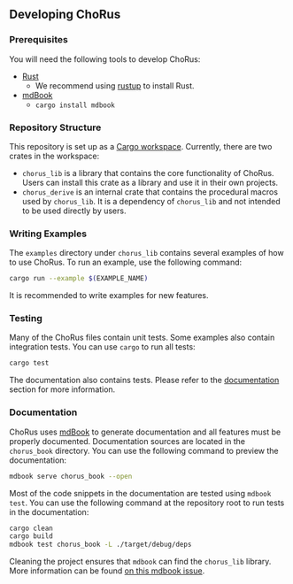 ## Developing ChoRus

### Prerequisites

You will need the following tools to develop ChoRus:

- [Rust](https://www.rust-lang.org/tools/install)
  - We recommend using [rustup](https://rustup.rs/) to install Rust.
- [mdBook](https://rust-lang.github.io/mdBook/)
  - `cargo install mdbook`

### Repository Structure

This repository is set up as a [Cargo workspace](https://doc.rust-lang.org/book/ch14-03-cargo-workspaces.html). Currently, there are two crates in the workspace:

- `chorus_lib` is a library that contains the core functionality of ChoRus. Users can install this crate as a library and use it in their own projects.
- `chorus_derive` is an internal crate that contains the procedural macros used by `chorus_lib`. It is a dependency of `chorus_lib` and not intended to be used directly by users.

### Writing Examples

The `examples` directory under `chorus_lib` contains several examples of how to use ChoRus. To run an example, use the following command:

```bash
cargo run --example $(EXAMPLE_NAME)
```

It is recommended to write examples for new features.

### Testing

Many of the ChoRus files contain unit tests. Some examples also contain integration tests. You can use `cargo` to run all tests:

```bash
cargo test
```

The documentation also contains tests. Please refer to the [documentation](#documentation) section for more information.

### Documentation

ChoRus uses [mdBook](https://rust-lang.github.io/mdBook/) to generate documentation and all features must be properly documented. Documentation sources are located in the `chorus_book` directory. You can use the following command to preview the documentation:

```bash
mdbook serve chorus_book --open
```

Most of the code snippets in the documentation are tested using `mdbook test`. You can use the following command at the repository root to run tests in the documentation:

```bash
cargo clean
cargo build
mdbook test chorus_book -L ./target/debug/deps
```

Cleaning the project ensures that `mdbook` can find the `chorus_lib` library. More information can be found [on this mdbook issue](https://github.com/rust-lang/mdBook/issues/706).
